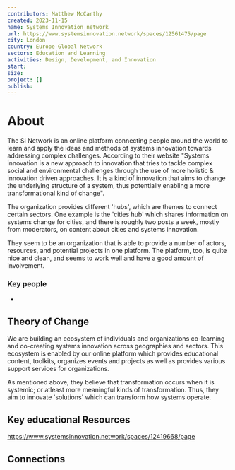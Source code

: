 ```yaml
---
contributors: Matthew McCarthy
created: 2023-11-15
name: Systems Innovation network
url: https://www.systemsinnovation.network/spaces/12561475/page
city: London
country: Europe Global Network
sectors: Education and Learning
activities: Design, Development, and Innovation
start: 
size: 
project: []
publish:
---
```


# About 

The Si Network is an online platform connecting people around the world to learn and apply the ideas and methods of systems innovation towards addressing complex challenges. According to their website "Systems innovation is a new approach to innovation that tries to tackle complex social and environmental challenges through the use of more holistic & innovation driven approaches. It is a kind of innovation that aims to change  the underlying structure of a system, thus potentially enabling a more transformational kind of change".

The organization provides different 'hubs', which are themes to connect certain sectors. One example is the 'cities hub' which shares information on systems change for cities, and there is roughly two posts a week, mostly from moderators, 
on content about cities and systems innovation. 

They seem to be an organization that is able to provide a number of actors, resources, and potential projects in one platform. The platform, too, is quite nice and clean, and seems to work well and have a good amount of involvement. 
### Key people 

- 

## Theory of Change 

We are building an ecosystem of individuals and organizations co-learning and co-creating systems innovation across geographies and sectors. This ecosystem is enabled by our online platform which provides educational content, toolkits, organizes events and projects as well as provides various support services for organizations. 

As mentioned above, they believe that transformation occurs when it is systemic; or atleast more meaningful kinds of transformation. Thus, they aim to innovate 'solutions' which can transform how systems operate. 

## Key educational Resources 

https://www.systemsinnovation.network/spaces/12419668/page

## Connections 



